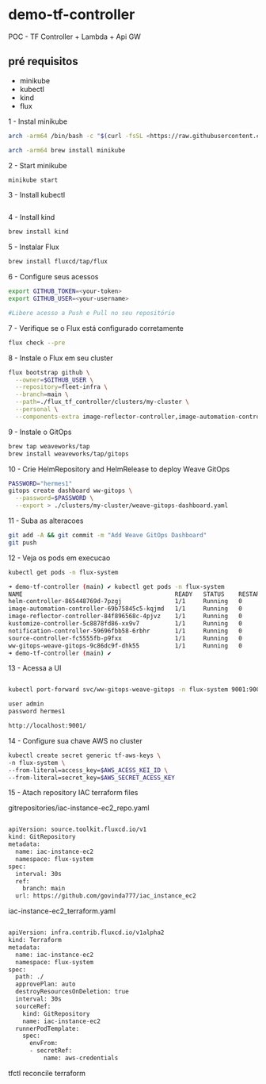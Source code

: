 # demo-tf-controller
POC - TF Controller + Lambda + Api GW

## pré requisitos

- minikube
- kubectl
- kind
- flux

1 - Instal minikube


```bash
arch -arm64 /bin/bash -c "$(curl -fsSL <https://raw.githubusercontent.com/Homebrew/install/HEAD/install.sh)">

arch -arm64 brew install minikube
```


2 - Start minikube

```bash
minikube start
```

3 - Install kubectl

```bash

```

4 - Install kind

```bash
brew install kind
```

5 - Instalar Flux

```bash
brew install fluxcd/tap/flux
```

6 - Configure seus acessos

```bash
export GITHUB_TOKEN=<your-token>
export GITHUB_USER=<your-username>

#Libere acesso a Push e Pull no seu repositório
```

7 - Verifique se o Flux está configurado corretamente

```bash
flux check --pre
```

8 - Instale o Flux em seu cluster

```bash
flux bootstrap github \
  --owner=$GITHUB_USER \
  --repository=fleet-infra \
  --branch=main \
  --path=./flux_tf_controller/clusters/my-cluster \
  --personal \
  --components-extra image-reflector-controller,image-automation-controller

```

9 - Instale o GitOps

```bash
brew tap weaveworks/tap
brew install weaveworks/tap/gitops
```

10 - Crie  HelmRepository and HelmRelease to deploy Weave GitOps


```bash
PASSWORD="hermes1"
gitops create dashboard ww-gitops \
  --password=$PASSWORD \
  --export > ./clusters/my-cluster/weave-gitops-dashboard.yaml
```

11 - Suba as alteracoes


```bash
git add -A && git commit -m "Add Weave GitOps Dashboard"
git push
```

12 - Veja os pods em execucao

```bash
kubectl get pods -n flux-system

➜ demo-tf-controller (main) ✔ kubectl get pods -n flux-system
NAME                                           READY   STATUS    RESTARTS   AGE
helm-controller-865448769d-7pzgj               1/1     Running   0          11m
image-automation-controller-69b75845c5-kqjmd   1/1     Running   0          11m
image-reflector-controller-84f896568c-4pjvz    1/1     Running   0          11m
kustomize-controller-5c8878fd86-xx9v7          1/1     Running   0          11m
notification-controller-59696fbb58-6rbhr       1/1     Running   0          11m
source-controller-fc5555fb-p9fxx               1/1     Running   0          11m
ww-gitops-weave-gitops-9c86dc9f-dhk55          1/1     Running   0          93s
➜ demo-tf-controller (main) ✔ 

```

13 - Acessa a UI

```bash

kubectl port-forward svc/ww-gitops-weave-gitops -n flux-system 9001:9001

user admin
password hermes1

http://localhost:9001/

```

14 - Configure sua chave AWS no cluster

```bash
kubectl create secret generic tf-aws-keys \
-n flux-system \
--from-literal=access_key=$AWS_ACESS_KEI_ID \
--from-literal=secret_key=$AWS_SECRET_ACESS_KEY
```

15 - Atach repository IAC terraform files

gitrepositories/iac-instance-ec2_repo.yaml

```bash

apiVersion: source.toolkit.fluxcd.io/v1
kind: GitRepository
metadata:
  name: iac-instance-ec2
  namespace: flux-system
spec:
  interval: 30s
  ref:
    branch: main
  url: https://github.com/govinda777/iac_instance_ec2

```

iac-instance-ec2_terraform.yaml

```bash

apiVersion: infra.contrib.fluxcd.io/v1alpha2
kind: Terraform
metadata:
  name: iac-instance-ec2
  namespace: flux-system
spec:
  path: ./
  approvePlan: auto
  destroyResourcesOnDeletion: true
  interval: 30s
  sourceRef:
    kind: GitRepository
    name: iac-instance-ec2
  runnerPodTemplate:
    spec:
      envFrom:
      - secretRef:
          name: aws-credentials

```

tfctl reconcile terraform <nome-do-recurso>
